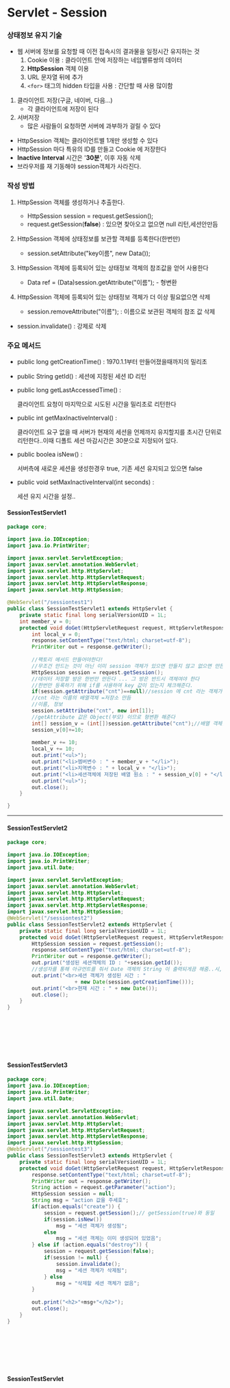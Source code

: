 # Servlet - Session

### 상태정보 유지 기술

- 웹 서버에 정보를 요청할 때 이전 접속시의 결과물을 일정시간 유지하는 것
  1. Cookie 이용 : 클라이언트 안에 저장하는 네임밸류쌍의 데이터 
  2. **HttpSession** 객체 이용
  3. URL 문자열 뒤에 추가
  4. `<for>` 태그의 hidden 타입을 사용 : 간단할 때 사용 많이함



1. 클라이언트 저장(구글, 네이버, 다음...)
   - 각 클라이언트에 저장이 된다
2. 서버저장
   - 많은 사람들이 요청하면 서버에 과부하가 걸릴 수 있다



- HttpSession 객체는 클라이언트별 1개만 생성할 수 있다
- HttpSession 마다 특유의 ID를 만들고 Cookie 에 저장한다
- **Inactive Interval** 시간은 '**30분**', 이후 자동 삭제
- 브라우저를 재 기동해야 session객체가 사라진다.



### 작성 방법

1. HttpSession 객체를 생성하거나 추출한다.

   - HttpSession session = request.getSession();
   - request.getSession(**false**) : 있으면 찾아오고 없으면 null 리턴,세션안만듬

2. HttpSession 객체에 상태정보를 보관할 객체를 등록한다(한번만)

   - session.setAttribute("key이름",  new Data());

3. HttpSession 객체에 등록되어 있는 상태정보 객체의 참조값을 얻어 사용한다

   - Data ref = (Data)session.getAttribute("이름"); - 형변환

4. HttpSession 객체에 등록되어 있는 상태정보 객체가 더 이상 필요없으면 삭제

   - session.removeAttribute("이름"); : 이름으로 보관된 객체의 참조 값 삭제
- session.invalidate() : 강제로 삭제
   
   

### 주요 메서드

- public long getCreationTime() : 1970.1.1부터 만들어졌을때까지의 밀리초

- public String getId() : 세션에 지정된 세션 ID 리턴

- public long getLastAccessedTime() : 

  클라이언트 요청이 마지막으로 시도된 시간을 밀리초로 리턴한다

- public int getMaxInactiveInterval() : 

  클라이언트 요구 없을 때 서버가 현재의 세션을 언제까지 유지할지를 초시간 단위로 리턴한다..이때 디폴트 세션 마감시간은 30분으로 지정되어 있다.

- public boolea isNew() : 

  서버측에 새로운 세션을 생성한경우 true, 기존 세션 유지되고 있으면 false

- public void setMaxInactiveInterval(int seconds) : 

  세션 유지 시간을 설정..



#### SessionTestServlet1

```java
package core;

import java.io.IOException;
import java.io.PrintWriter;

import javax.servlet.ServletException;
import javax.servlet.annotation.WebServlet;
import javax.servlet.http.HttpServlet;
import javax.servlet.http.HttpServletRequest;
import javax.servlet.http.HttpServletResponse;
import javax.servlet.http.HttpSession;

@WebServlet("/sessiontest1")
public class SessionTestServlet1 extends HttpServlet {
	private static final long serialVersionUID = 1L;
	int member_v = 0;
	protected void doGet(HttpServletRequest request, HttpServletResponse response) throws ServletException, IOException {
		int local_v = 0;
		response.setContentType("text/html; charset=utf-8");
		PrintWriter out = response.getWriter();
		
		//팩토리 메서드 만들어야한다!
		//무조건 만드는 것이 아닌 이미 session 객체가 있으면 만들지 않고 없으면 만든다.
		HttpSession session = request.getSession();
		//데이터 저장할 방은 한번만 만든다 ... 그 방은 반드시 객체여야 한다
		//한번만 등록하기 위해 if를 사용하여 key 값이 있는지 체크해준다.
		if(session.getAttribute("cnt")==null)//session 에 cnt 라는 객체가 없으면~~
		//cnt 라는 이름의 배열객체 =저장소 만듬
		//이름, 정보
		session.setAttribute("cnt", new int[1]);
		//getAttribute 값은 Object(부모) 이므로 형변환 해준다
		int[] session_v = (int[])session.getAttribute("cnt");//배열 객체를 담을 변수를 만듬,,
		session_v[0]+=10;
		
		member_v += 10;
		local_v += 10;
		out.print("<ul>");
		out.print("<li>멤버변수 : " + member_v + "</li>");
		out.print("<li>지역변수 : " + local_v + "</li>");
		out.print("<li>세션객체에 저장된 배열 원소 : " + session_v[0] + "</li>");
		out.print("<ul>");
		out.close();
	}

}

```



---



#### SessionTestServlet2

```java
package core;

import java.io.IOException;
import java.io.PrintWriter;
import java.util.Date;

import javax.servlet.ServletException;
import javax.servlet.annotation.WebServlet;
import javax.servlet.http.HttpServlet;
import javax.servlet.http.HttpServletRequest;
import javax.servlet.http.HttpServletResponse;
import javax.servlet.http.HttpSession;
@WebServlet("/sessiontest2")
public class SessionTestServlet2 extends HttpServlet {
	private static final long serialVersionUID = 1L;
	protected void doGet(HttpServletRequest request, HttpServletResponse response) throws ServletException, IOException {		
		HttpSession session = request.getSession();
		response.setContentType("text/html; charset=utf-8");
		PrintWriter out = response.getWriter();	
		out.print("생성된 세션객체의 ID : "+session.getId());
		//생성자를 통해 아규먼트를 줘서 Date 객체의 String 이 출력되게끔 해줌..시,분,초
		out.print("<br>세션 객체가 생성된 시간 : "
				      + new Date(session.getCreationTime()));
		out.print("<br>현재 시간 : " + new Date());
		out.close();
	}
}









```



#### SessionTestServlet3

```java
package core;
import java.io.IOException;
import java.io.PrintWriter;
import java.util.Date;

import javax.servlet.ServletException;
import javax.servlet.annotation.WebServlet;
import javax.servlet.http.HttpServlet;
import javax.servlet.http.HttpServletRequest;
import javax.servlet.http.HttpServletResponse;
import javax.servlet.http.HttpSession;
@WebServlet("/sessiontest3")
public class SessionTestServlet3 extends HttpServlet {
	private static final long serialVersionUID = 1L;
	protected void doGet(HttpServletRequest request, HttpServletResponse response) throws ServletException, IOException {	
		response.setContentType("text/html; charset=utf-8");
		PrintWriter out = response.getWriter();	
	    String action = request.getParameter("action");
	    HttpSession session = null;
	    String msg = "action 값을 주세호"; 
	    if(action.equals("create")) {
	    	session = request.getSession();// getSession(true)와 동일
	    	if(session.isNew())
	    		msg = "세션 객체가 생성됨";
	    	else 
	    		msg = "세션 객체는 이미 생성되어 있었음";    	
	    } else if (action.equals("destroy")) {
	    	session = request.getSession(false);
	    	if(session != null) {
	    		session.invalidate();
	    		msg = "세션 객체가 삭제됨";
	    	} else 
	    		msg = "삭제할 세션 객체가 없음";    	
	    }
		 
		out.print("<h2>"+msg+"</h2>");
		out.close();
	}
}









```



#### SessionTestServlet

```java

```



